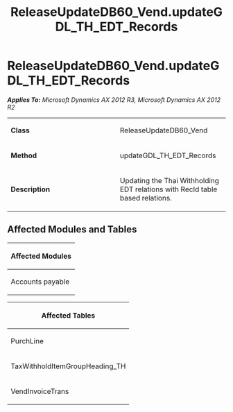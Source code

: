 ﻿---
title: ReleaseUpdateDB60_Vend.updateGDL_TH_EDT_Records
TOCTitle: ReleaseUpdateDB60_Vend.updateGDL_TH_EDT_Records
ms:assetid: b68f3cd5-c238-2f54-25f7-6300ce1d3d74
ms:mtpsurl: https://msdn.microsoft.com/en-us/library/JJ737023(v=AX.60)
ms:contentKeyID: 49710705
ms.date: 05/18/2015
mtps_version: v=AX.60
---

# ReleaseUpdateDB60\_Vend.updateGDL\_TH\_EDT\_Records 


_**Applies To:** Microsoft Dynamics AX 2012 R3, Microsoft Dynamics AX 2012 R2_

<table>
<colgroup>
<col style="width: 50%" />
<col style="width: 50%" />
</colgroup>
<tbody>
<tr class="odd">
<td><p><strong>Class</strong></p></td>
<td><p>ReleaseUpdateDB60_Vend</p></td>
</tr>
<tr class="even">
<td><p><strong>Method</strong></p></td>
<td><p>updateGDL_TH_EDT_Records</p></td>
</tr>
<tr class="odd">
<td><p><strong>Description</strong></p></td>
<td><p>Updating the Thai Withholding EDT relations with RecId table based relations.</p></td>
</tr>
</tbody>
</table>


## Affected Modules and Tables

<table>
<colgroup>
<col style="width: 100%" />
</colgroup>
<thead>
<tr class="header">
<th><p>Affected Modules</p></th>
</tr>
</thead>
<tbody>
<tr class="odd">
<td><p>Accounts payable</p></td>
</tr>
</tbody>
</table>


<table>
<colgroup>
<col style="width: 100%" />
</colgroup>
<thead>
<tr class="header">
<th><p>Affected Tables</p></th>
</tr>
</thead>
<tbody>
<tr class="odd">
<td><p>PurchLine</p></td>
</tr>
<tr class="even">
<td><p>TaxWithholdItemGroupHeading_TH</p></td>
</tr>
<tr class="odd">
<td><p>VendInvoiceTrans</p></td>
</tr>
</tbody>
</table>

  


